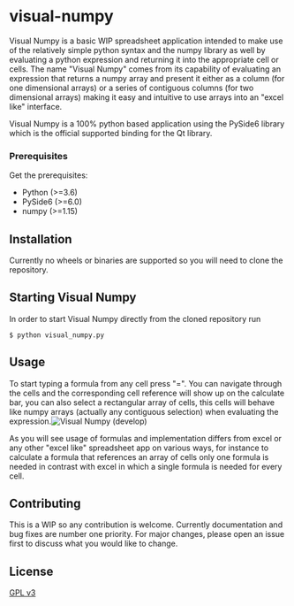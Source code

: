 # visual-numpy
Visual Numpy is a basic WIP spreadsheet application intended to make use of the relatively simple python syntax and the numpy library as well by evaluating a python expression and returning it into the appropriate cell or cells. The name "Visual Numpy" comes from its capability of evaluating an expression that returns a numpy array and present it either as a column (for one dimensional arrays) or a series of contiguous columns (for two dimensional arrays) making it easy and intuitive to use arrays into an "excel like" interface.

Visual Numpy is a 100% python based application using the PySide6 library which is the official supported binding for the Qt library.

### Prerequisites

Get the prerequisites:
- Python (>=3.6)
- PySide6 (>=6.0)
- numpy (>=1.15)

## Installation
Currently no wheels or binaries are supported so you will need to clone the repository.

## Starting Visual Numpy
In order to start Visual Numpy directly from the cloned repository run

```
$ python visual_numpy.py
```

## Usage

To start typing a formula from any cell press "=". You can navigate through the cells and the corresponding cell reference will show up on the calculate bar, you can also select a rectangular array of cells, this cells will behave like numpy arrays (actually any contiguous selection) when evaluating the expression.![Visual Numpy (develop)](https://i.ibb.co/9V5NdSk/vnpy01.png)

As you will see usage of formulas and implementation differs from excel or any other "excel like" spreadsheet app on various ways, for instance to calculate a formula that references an array of cells only one formula is needed in contrast with excel in which a single formula is needed for every cell.

## Contributing
This is a WIP so any contribution is welcome. Currently documentation and bug fixes are number one priority.
For major changes, please open an issue first to discuss what you would like to change.

## License
[GPL v3](https://www.gnu.org/licenses/)
